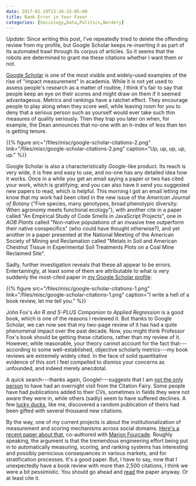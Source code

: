 ```yaml
---
date: 2017-01-19T13:26:15-05:00
title: Rank Error in Your Favor
categories: [Sociology,Data,Politics,Nerdery]
---
```


_Update:_ Since writing this post, I've repeatedly tried to delete the offending review from my profile, but Google Scholar keeps re-inserting it as part of its automated trawl through its corpus of articles. So it seems that the robots are determined to grant me these citations whether I want them or not. 

[Google Scholar](http://scholar.google.com) is one of the most visible and widely-used examples of the rise of "impact measurement" in academia. While it is not yet used to assess people's research as a matter of routine, I think it's fair to say that people keep an eye on their scores and might draw on them if it seemed advantageous. Metrics and rankings have a ratchet effect. They encourage people to play along when they score well, while leaving room for you to deny that a serious person such as yourself would ever take such thin measures of quality seriously. Then they trap you later on when, for example, the Dean announces that no-one with an h-index of less than ten is getting tenure. 

{{% figure src="/files/misc/google-scholar-citations-2.png" link="/files/misc/google-scholar-citations-2.png" caption="Up, up, up, up, up." %}}


Google Scholar is also a characteristically *Google*-like product. Its reach is very wide, it is free and easy to use, and no-one has any detailed idea how it works. Once in a while you get an email saying a paper or two has cited your work, which is gratifying; and you can also have it send you suggested new papers to read, which is helpful. This morning I got an email letting me know that my work had been cited in the new issue of the *American Journal of Botany* ("Five species, many genotypes, broad phenotypic diversity: When agronomy meets functional ecology"), with another cite in a paper called "An Empirical Study of Code Smells in JavaScript Projects", one in *AOB Plants* called "Non-native populations of an invasive tree outperform their native conspecifics" (who could have thought otherwise?), and yet another in a paper presented at the National Meeting of the American Society of Mining and Reclamation called "Metals in Soil and American Chestnut Tissue in Experimental Soil Treatments Plots on a Coal Mine Reclaimed Site". 

Sadly, further investigation reveals that these all appear to be errors. Entertainingly, at least some of them are attributable to what is very suddenly the most-cited paper in [my Google Scholar profile](https://scholar.google.com/citations?user=YWEuPuIAAAAJ&hl=en): 

{{% figure src="/files/misc/google-scholar-citations-1.png" link="/files/misc/google-scholar-citations-1.png" caption="I write a hell of a book review, let me tell you." %}}

John Fox's *An R and S-PLUS Companion to Applied Regression* is a good book, which is one of the reasons I reviewed it. But thanks to Google Scholar, we can now see that my two-page review of it has had a quite phenomenal impact over the past decade. Now, you might think Professor Fox's book should be getting these citations, rather than my review of it. However, while reasonable, your theory cannot account for the fact that---according to some well-established, objective scholarly metrics---my book reviews are extremely widely cited. In the face of solid quantitative evidence of this sort I feel compelled to dismiss your concerns as unfounded, and indeed merely anecdotal.

A quick search---thanks again, Google!---suggests that I am <a href="https://twitter.com/search?f=tweets&vertical=default&q=google%20scholar%20citation%20&src=typd">not the only person</a> to have had an overnight visit from the Citation Fairy. Some people have had publications added to their CVs, sometimes in fields they were not aware they were in, while others (sadly) seem to have suffered declines. A few [lucky ducks](https://twitter.com/RolfZwaan/status/822085110765862912), like me, discovered a random publication of theirs had been gifted with several thousand new citations. 

By the way, one of my current projects is about the
institutionalization of measurement and scoring mechanisms across
social
domains.
[Here's a recent paper about that](https://kieranhealy.org/files/papers/slam-2.pdf),
co-authored with [Marion Fourcade](http://marionfourcade.org). Roughly
speaking, the argument is that the tremendous engineering effort being
put in to automatically measuring, scoring, and ranking systems has
interesting and possibly pernicious consequences in various markets,
and for stratification processes. It's a good paper. But, I have to
say, now that I unexpectedly have a book review with more than 2,500
citations, I think we were a bit pessimistic. You should go ahead
and [read](https://kieranhealy.org/files/papers/slam-2.pdf) the paper
anyway. Or at least cite it.

